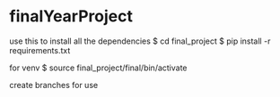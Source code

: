 # finalYearProject

use this to install all the dependencies 
$ cd final_project
$ pip install -r requirements.txt

for venv
$ source final_project/final/bin/activate

create branches for use
